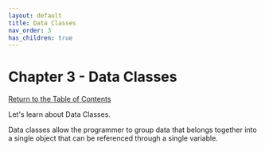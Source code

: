 ```yaml
---
layout: default
title: Data Classes
nav_order: 3
has_children: true
---
```


# Chapter 3 - Data Classes

[Return to the Table of Contents](../../index.md)

Let's learn about Data Classes.

Data classes allow the programmer to group data that belongs together into a single object that can be referenced through a single variable.
